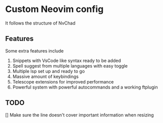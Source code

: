 # Custom Neovim config

It follows the structure of NvChad

## Features

Some extra features include

1. Snippets with VsCode like syntax ready to be added
2. Spell suggest from multiple languages with easy toggle
3. Multiple lsp set up and ready to go
4. Massive amount of keybindings
5. Telescope extensions for improved performance
6. Powerful system with powerful autocommands and a working ftplugin

## TODO

[] Make sure the line doesn't cover important information when resizing
